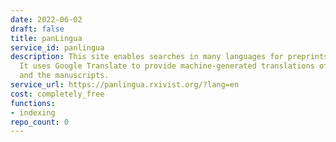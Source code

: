```yaml
---
date: 2022-06-02
draft: false
title: panLingua
service_id: panlingua
description: This site enables searches in many languages for preprints on bioRxiv.
  It uses Google Translate to provide machine-generated translations of the query
  and the manuscripts.
service_url: https://panlingua.rxivist.org/?lang=en
cost: completely_free
functions:
- indexing
repo_count: 0
---
```



